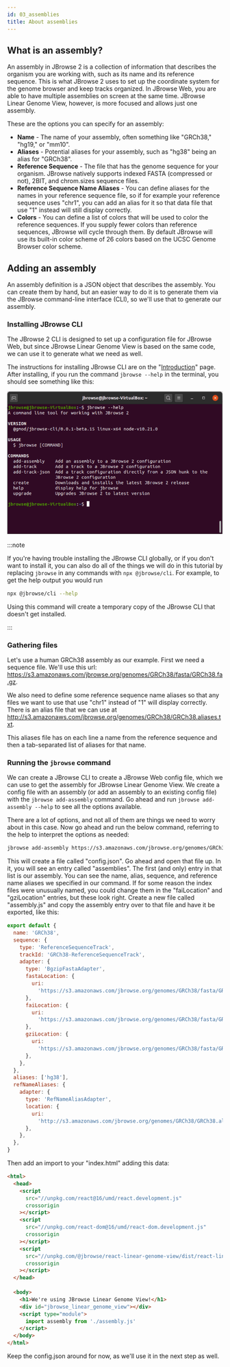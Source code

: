 ```yaml
---
id: 03_assemblies
title: About assemblies
---
```


## What is an assembly?

An assembly in JBrowse 2 is a collection of information that describes the
organism you are working with, such as its name and its reference sequence. This
is what JBrowse 2 uses to set up the coordinate system for the genome browser
and keep tracks organized. In JBrowse Web, you are able to have multiple
assemblies on screen at the same time. JBrowse Linear Genome View, however, is
more focused and allows just one assembly.

These are the options you can specify for an assembly:

- **Name** - The name of your assembly, often something like "GRCh38," "hg19,"
  or "mm10".
- **Aliases** - Potential aliases for your assembly, such as "hg38" being an
  alias for "GRCh38".
- **Reference Sequence** - The file that has the genome sequence for your
  organism. JBrowse natively supports indexed FASTA (compressed or not), 2BIT,
  and chrom.sizes sequence files.
- **Reference Sequence Name Aliases** - You can define aliases for the names in
  your reference sequence file, so if for example your reference sequence uses
  "chr1", you can add an alias for it so that data file that use "1" instead
  will still display correctly.
- **Colors** - You can define a list of colors that will be used to color the
  reference sequences. If you supply fewer colors than reference sequences,
  JBrowse will cycle through them. By default JBrowse will use its built-in
  color scheme of 26 colors based on the UCSC Genome Browser color scheme.

## Adding an assembly

An assembly definition is a JSON object that describes the assembly. You can
create them by hand, but an easier way to do it is to generate them via the
JBrowse command-line interface (CLI), so we'll use that to generate our
assembly.

### Installing JBrowse CLI

The JBrowse 2 CLI is designed to set up a configuration file for JBrowse Web,
but since JBrowse Linear Genome View is based on the same code, we can use it to
generate what we need as well.

The instructions for installing JBrowse CLI are on the
"[Introduction](./01_introduction)" page. After installing, if you run the
command `jbrowse --help` in the terminal, you should see something like this:

![The output of `jbrowse --help` in a terminal](./img/jbrowse_help.png)

:::note

If you're having trouble installing the JBrowse CLI globally, or if you don't
want to install it, you can also do all of the things we will do in this
tutorial by replacing `jbrowse` in any commands with `npx @jbrowse/cli`. For
example, to get the help output you would run

```sh
npx @jbrowse/cli --help
```

Using this command will create a temporary copy of the JBrowse CLI that doesn't
get installed.

:::

### Gathering files

Let's use a human GRCh38 assembly as our example. First we need a sequence file.
We'll use this url:
https://s3.amazonaws.com/jbrowse.org/genomes/GRCh38/fasta/GRCh38.fa.gz.

We also need to define some reference sequence name aliases so that any files we
want to use that use "chr1" instead of "1" will display correctly. There is an
alias file that we can use at
http://s3.amazonaws.com/jbrowse.org/genomes/GRCh38/GRCh38.aliases.txt.

This aliases file has on each line a name from the reference sequence and then a
tab-separated list of aliases for that name.

### Running the `jbrowse` command

We can create a JBrowse CLI to create a JBrowse Web config file, which we can
use to get the assembly for JBrowse Linear Genome View. We create a config file
with an assembly (or add an assembly to an existing config file) with the
`jbrowse add-assembly` command. Go ahead and run `jbrowse add-assembly --help`
to see all the options available.

There are a lot of options, and not all of them are things we need to worry
about in this case. Now go ahead and run the below command, referring to the
help to interpret the options as needed:

```sh
jbrowse add-assembly https://s3.amazonaws.com/jbrowse.org/genomes/GRCh38/fasta/GRCh38.fa.gz --name GRCh38 --alias hg38 --refNameAliases http://s3.amazonaws.com/jbrowse.org/genomes/GRCh38/GRCh38.aliases.txt --skipCheck
```

This will create a file called "config.json". Go ahead and open that file up. In
it, you will see an entry called "assemblies". The first (and only) entry in
that list is our assembly. You can see the name, alias, sequence, and reference
name aliases we specified in our command. If for some reason the index files
were unusually named, you could change them in the "faiLocation" and
"gziLocation" entries, but these look right. Create a new file called
"assembly.js" and copy the assembly entry over to that file and have it be
exported, like this:

```javascript title="assembly.js"
export default {
  name: 'GRCh38',
  sequence: {
    type: 'ReferenceSequenceTrack',
    trackId: 'GRCh38-ReferenceSequenceTrack',
    adapter: {
      type: 'BgzipFastaAdapter',
      fastaLocation: {
        uri:
          'https://s3.amazonaws.com/jbrowse.org/genomes/GRCh38/fasta/GRCh38.fa.gz',
      },
      faiLocation: {
        uri:
          'https://s3.amazonaws.com/jbrowse.org/genomes/GRCh38/fasta/GRCh38.fa.gz.fai',
      },
      gziLocation: {
        uri:
          'https://s3.amazonaws.com/jbrowse.org/genomes/GRCh38/fasta/GRCh38.fa.gz.gzi',
      },
    },
  },
  aliases: ['hg38'],
  refNameAliases: {
    adapter: {
      type: 'RefNameAliasAdapter',
      location: {
        uri:
          'http://s3.amazonaws.com/jbrowse.org/genomes/GRCh38/GRCh38.aliases.txt',
      },
    },
  },
}
```

Then add an import to your "index.html" adding this data:

```html {20-22} title="index.html"
<html>
  <head>
    <script
      src="//unpkg.com/react@16/umd/react.development.js"
      crossorigin
    ></script>
    <script
      src="//unpkg.com/react-dom@16/umd/react-dom.development.js"
      crossorigin
    ></script>
    <script
      src="//unpkg.com/@jbrowse/react-linear-genome-view/dist/react-linear-genome-view.umd.development.js"
      crossorigin
    ></script>
  </head>

  <body>
    <h1>We're using JBrowse Linear Genome View!</h1>
    <div id="jbrowse_linear_genome_view"></div>
    <script type="module">
      import assembly from './assembly.js'
    </script>
  </body>
</html>
```

Keep the config.json around for now, as we'll use it in the next step as well.
